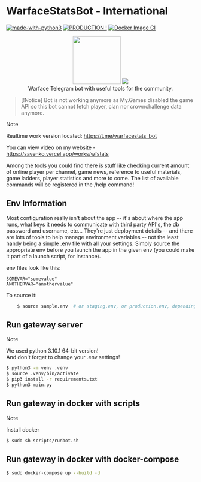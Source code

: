 # WarfaceStatsBot - International
[![made-with-python3](https://img.shields.io/badge/Made%20with-Python-1f425f.svg)](https://www.python.org/)
[![PRODUCTION !](https://img.shields.io/badge/Production-1f425f.svg)](https://t.me/warfacestats_bot) 
[![Docker Image CI](https://github.com/denver-code/warfacestats_bot/actions/workflows/docker-image.yml/badge.svg)](https://github.com/denver-code/warfacestats_bot/actions/workflows/docker-image.yml)
<p align="center">
    <a href="https://wf.my.com"><img height="128" src="https://i.imgur.com/AB5fREI.png"></a> <a href="https://discord.com"><img src="https://telegram.org/img/t_logo.png?1"></a> <br>
    Warface Telegram bot with useful tools for the community.
</p>

> [!Notice]
> Bot is not working anymore as My.Games disabled the game API so this bot cannot fetch player, clan nor crownchallenge data anymore.

> [!NOTE]   
> Realtime work version located: https://t.me/warfacestats_bot  

You can view video on my website - https://savenko.vercel.app/works/wfstats
   
Among the tools you could find there is stuff like checking
current amount of online player per channel, game news,
reference to useful materials, game ladders, player statistics
and more to come. The list of available commands will be registered in the /help command!

## Env Information
Most configuration really isn't about the app -- it's about where the app runs, what keys it needs to communicate with third party API's, the db password and username, etc... They're just deployment details -- and there are lots of tools to help manage environment variables -- not the least handy being a simple .env file with all your settings. Simply source the appropriate env before you launch the app in the given env (you could make it part of a launch script, for instance).

env files look like this:

    SOMEVAR="somevalue"
    ANOTHERVAR="anothervalue"

To source it:
``` Bash
    $ source sample.env  # or staging.env, or production.env, depending on where you're deploying to
```
## Run gateway server
> [!NOTE]
> We used python 3.10.1 64-bit version!  
> And don't forget to change your .env settings!  
``` Bash
$ python3 -m venv .venv
$ source .venv/bin/activate
$ pip3 install -r requirements.txt
$ python3 main.py
```

## Run gateway in docker with scripts
> [!NOTE]  
> Install docker  
``` Bash
$ sudo sh scripts/runbot.sh
```

## Run gateway in docker with docker-compose
``` Bash
$ sudo docker-compose up --build -d
```
